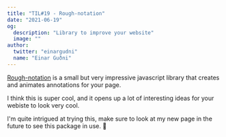 ```yaml
---
title: "TIL#19 - Rough-notation"
date: "2021-06-19"
og:
  description: "Library to improve your website"
  image: ""
author:
  twitter: "einargudni"
  name: "Einar Guðni"
---
```


[Rough-notation](https://roughnotation.com/) is a small but very impressive javascript library that creates and animates annotations for your page.

I think this is super cool, and it opens up a lot of interesting ideas for your webiste to look very cool.

I'm quite intrigued at trying this, make sure to look at my new page in the future to see this package in use. 🤖
